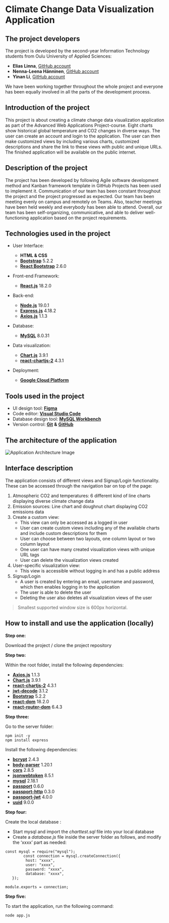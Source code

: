 # Climate Change Data Visualization Application

## The project developers
The project is developed by the second-year Information Technology students from Oulu University of Applied Sciences: 
-	**Elias Linna**, [GitHub account](https://github.com/eliastom)
-	**Nenna-Leena Hänninen**, [GitHub account](https://github.com/nennahanninen)
-	**Yinan Li**, [GitHub account](https://github.com/YinanLi1987)

We have been working together throughout the whole project and everyone has been equally involved in all the parts of the development process.

## Introduction of the project
This project is about creating a climate change data visualization application as part of the Advanced Web Applications Project-course. Eight charts show historical global temperature and CO2 changes in diverse ways. The user can create an account and login to the application. The user can then make customized views by including various charts, customized descriptions and share the link to these views with public and unique URLs. The finished application will be available on the public internet.

## Description of the project
The project has been developed by following Agile software development method and Kanban framework template in GitHub Projects has been used to implement it. Communication of our team has been constant throughout the project and the project progressed as expected. Our team has been meeting evenly on campus and remotely on Teams. Also, teacher meetings have been held weekly and everybody has been able to attend. Overall, our team has been self-organizing, communicative, and able to deliver well-functioning application based on the project requirements.

## Technologies used in the project
-	User Interface: 
    - **HTML & CSS**
    - [**Bootstrap**](https://github.com/twbs/bootstrap#readme) 5.2.2
    - [**React Bootstrap**](https://react-bootstrap.github.io/) 2.6.0

-	Front-end Framework:
    - [**React.js**](https://reactjs.org/) 18.2.0

-	Back-end: 
    - [**Node.js**](https://nodejs.org/en/) 19.0.1
    - [**Express.js**](https://github.com/expressjs/express) 4.18.2
    - [**Axios.js**](https://github.com/axios/axios#readme) 1.1.3

-	Database:
    - [**MySQL**](https://www.mysql.com/) 8.0.31

-	Data visualization:
    - [**Chart.js**](https://www.chartjs.org/) 3.9.1
    - [**react-chartjs-2**](https://github.com/reactchartjs/react-chartjs-2#readme) 4.3.1

-	Deployment:
    - [**Google Cloud Platform**](https://cloud.google.com/)

## Tools used in the project
-	UI design tool: [**Figma**](https://www.figma.com/)
-	Code editor: [**Visual Studio Code**](https://code.visualstudio.com/)
-	Database design tool: [**MySQL Workbench**](https://www.mysql.com/products/workbench/)
-	Version control: [**Git**](https://git-scm.com/) **&** [**GitHub**](https://github.com/)

## The architecture of the application

![Application Architecture Image](./client/src/Images/ApplicationArchitecture.png)

## Interface description
The application consists of different views and Signup/Login functionality. These can be accessed through the navigation bar on top of the page:
1.	Atmospheric CO2 and temperatures: 6 different kind of line charts displaying diverse climate change data
2.	Emission sources: Line chart and doughnut chart displaying CO2 emissions data
3.	Create a custom view: 
    - This view can only be accessed as a logged in user
    - User can create custom views including any of the available charts and include custom descriptions for them
    - User can choose between two layouts, one column layout or two column layout
    - One user can have many created visualization views with unique URL tags
    - User can delete the visualization views created
4.	User-specific visualization view: 
    - This view is accessible without logging in and has a public address
5.	Signup/Login
    - A user is created by entering an email, username and password, which then enables logging in to the application
    - The user is able to delete the user
    - Deleting the user also deletes all visualization views of the user

> Smallest supported window size is 600px horizontal.

## How to install and use the application (locally)
**Step one:** 

Download the project / clone the project repository
 
**Step two:** 

Within the root folder, install the following dependencies:
- [**Axios.js**](https://github.com/axios/axios#readme) 1.1.3
- [**Chart.js**](https://www.chartjs.org/) 3.9.1
- [**react-chartjs-2**](https://github.com/reactchartjs/react-chartjs-2#readme) 4.3.1
- [**jwt-decode**](https://github.com/auth0/jwt-decode#readme) 3.1.2	
- [**Bootstrap**](https://github.com/twbs/bootstrap#readme) 5.2.2
- [**react-dom**](https://www.npmjs.com/package/react-dom) 18.2.0	
- [**react-router-dom**](https://www.npmjs.com/package/react-router-dom) 6.4.3
 
**Step three:** 

Go to the server folder: 
```
npm init -y
npm install express
```

Install the following dependencies: 
- [**bcrypt**](https://github.com/dcodeIO/bcrypt.js#readme) 2.4.3
- [**body-parser**](https://github.com/expressjs/body-parser#readme) 1.20.1 
- [**cors**](https://github.com/expressjs/cors#readme) 2.8.5
- [**jsonwebtoken**](https://github.com/auth0/node-jsonwebtoken#readme) 8.5.1
- [**mysql**](https://github.com/mysqljs/mysql#readme) 2.18.1
- [**passport**](https://github.com/jaredhanson/passport#readme) 0.6.0
- [**passport-http**](https://github.com/jaredhanson/passport-http#readme) 0.3.0
- [**passport-jwt**](https://github.com/themikenicholson/passport-jwt#readme) 4.0.0
- [**uuid**](https://github.com/uuidjs/uuid#readme) 9.0.0
 
**Step four:**

Create the local database :
-	Start mysql and import the *charttest.sql* file into your local database
-	Create a *database.js* file inside the server folder as follows, and modify the ‘xxxx’ part as needed:

```
const mysql = require("mysql"); 
        const connection = mysql.createConnection({ 
         host: "xxxx", 
         user: "xxxx", 
         password: "xxxx", 
         database: "xxxx", 
   }); 

module.exports = connection;
```

**Step five:**

To start the application, run the following command:
```
node app.js
```
